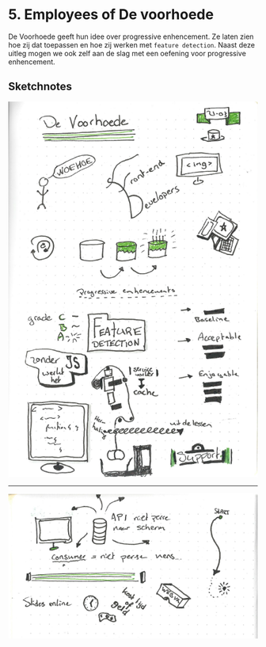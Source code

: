 # 5. Employees of De voorhoede

De Voorhoede geeft hun idee over progressive enhencement. Ze laten zien hoe zij dat toepassen en hoe zij werken met `feature detection`.  Naast deze uitleg mogen we ook zelf aan de slag met een oefening voor progressive enhencement.

## Sketchnotes

![Screenshot van sketchnotes](Weekly-Nerd/images/5_Voorhoede-1.png)

---

![Screenshot van sketchnotes](Weekly-Nerd/images/5_Voorhoede-2.png)